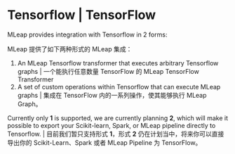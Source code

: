 # Tensorflow | TensorFlow

MLeap provides integration with Tensorflow in 2 forms: 

MLeap 提供了如下两种形式的 MLeap 集成：

1. An MLeap Tensorflow transformer that executes arbitrary Tensorflow graphs | 一个能执行任意数量 TensorFlow 的 MLeap TensorFlow Transformer
2. A set of custom operations within Tensorflow that can execute MLeap graphs  | 集成在 TensorFlow 内的一系列操作，使其能够执行 MLeap Graph。

Currently only __1__ is supported, we are currently planning __2__, which will make it possible to export your Scikit-learn, Spark, or MLeap pipeline directly to Tensorflow. | 目前我们暂只支持形式 **1**，形式 **2** 仍在计划当中，将来你可以直接导出你的 Scikit-Learn、Spark 或者 MLeap Pipeline 为 TensorFlow。

